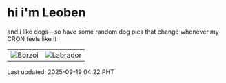# hi i'm Leoben

and i like dogs—so have some random dog pics that change whenever my CRON feels like it

|  |  |
|--------|----------|
| ![Borzoi](https://random-dog-vercel.vercel.app/api/random-borzoi?v=1758226941) | ![Labrador](https://random-dog-vercel.vercel.app/api/random-labrador?v=1758226941) |

Last updated: 2025-09-19 04:22 PHT
